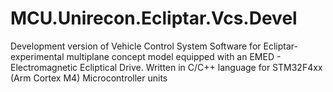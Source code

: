 # MCU.Unirecon.Ecliptar.Vcs.Devel
Development version of Vehicle Control System Software for Ecliptar- experimental multiplane concept model equipped with an EMED - Electromagnetic Ecliptical Drive. Written in C/C++ language for STM32F4xx (Arm Cortex M4) Microcontroller units
